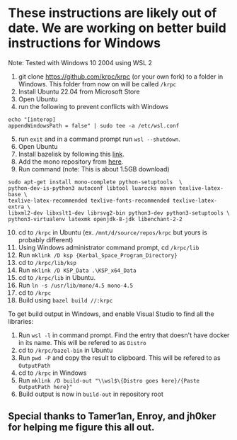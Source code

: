 # These instructions are likely out of date. We are working on better build instructions for Windows

Note: Tested with Windows 10 2004 using WSL 2

1) git clone https://github.com/krpc/krpc (or your own fork) to a folder in Windows. This folder from now on will be called `/krpc`
2) Install Ubuntu 22.04 from Microsoft Store
3) Open Ubuntu
4) run the following to prevent conflicts with Windows
```
echo "[interop]
appendWindowsPath = false" | sudo tee -a /etc/wsl.conf
```
5) run `exit` and in a command prompt run `wsl --shutdown`.
6) Open Ubuntu
7) Install bazelisk by following this [link](https://bazel.build/install/bazelisk).
8) Add the mono repository from [here](https://www.mono-project.com/download/stable/#download-lin-ubuntu).
9) Run command (note: This is about 1.5GB download)
```
sudo apt-get install mono-complete python-setuptools  \
python-dev-is-python3 autoconf libtool luarocks maven texlive-latex-base \
texlive-latex-recommended texlive-fonts-recommended texlive-latex-extra \
libxml2-dev libxslt1-dev librsvg2-bin python3-dev python3-setuptools \
python3-virtualenv latexmk openjdk-8-jdk libenchant-2-2
```
10) cd to `/krpc` in Ubuntu (ex. `/mnt/d/source/repos/krpc` but yours is probably different)
11) Using Windows administrator command prompt, cd `/krpc/lib`
12) Run `mklink /D ksp {Kerbal_Space_Program_Directory}`
13) cd to `/krpc/lib/ksp`
14) Run `mklink /D KSP_Data .\KSP_x64_Data`
15) cd to `/krpc/lib` in Ubuntu.
16) Run `ln -s /usr/lib/mono/4.5 mono-4.5`
17) cd to `/krpc`
18) Build using `bazel build //:krpc`

To get build output in Windows, and enable Visual Studio to find all the libraries:
1) Run `wsl -l` in command prompt. Find the entry that doesn't have docker in its name. This will be refered to as `Distro`
2) cd to `/krpc/bazel-bin` in Ubuntu
3) Run `pwd -P` and copy the result to clipboard. This will be refered to as `OutputPath`
4) cd to `/krpc` in Windows
5) Run `mklink /D build-out "\\wsl$\{Distro goes here}/{Paste OutputPath here}"`
6) Build output is now in `build-out` in repository root
## Special thanks to Tamer1an, Enroy, and jh0ker for helping me figure this all out.
